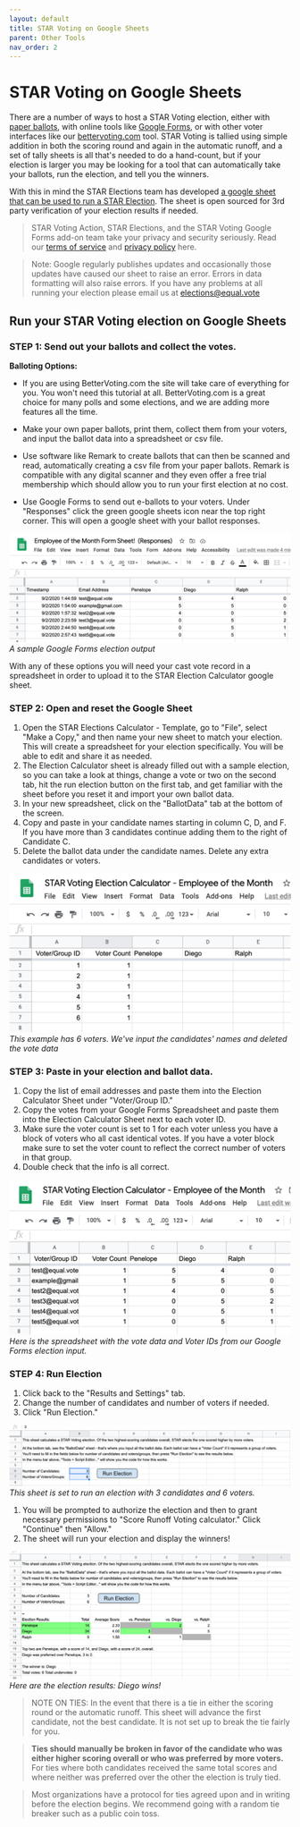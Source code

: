 ```yaml
---
layout: default
title: STAR Voting on Google Sheets
parent: Other Tools
nav_order: 2
---
```


# STAR Voting on Google Sheets

There are a number of ways to host a STAR Voting election, either with [paper ballots](https://docs.google.com/presentation/d/1va-XEsUy0VI0jCTAHrQ_f9HNKex3VK9cm7WfF6jhUYM/edit?usp=sharing), with online tools like [Google Forms](https://www.starvoting.us/google_forms_beta), or with other voter interfaces like our [bettervoting.com](bettervoting.com) tool. STAR Voting is tallied using simple addition in both the scoring round and again in the automatic runoff, and a set of tally sheets is all that's needed to do a hand-count, but if your election is larger you may be looking for a tool that can automatically take your ballots, run the election, and tell you the winners.

With this in mind the STAR Elections team has developed [a google sheet that can be used to run a STAR Election](https://docs.google.com/spreadsheets/d/12Mh6nscdahbT2lkjWxKDQRTbJGMVeKpLyXFG-eon_ss/edit?usp=sharing). The sheet is open sourced for 3rd party verification of your election results if needed.

> STAR Voting Action, STAR Elections, and the STAR Voting Google Forms add-on team take your privacy and security seriously. Read our [terms of service](https://www.starvoting.us/terms_of_service) and [privacy policy](https://www.starvoting.us/privacy_policy) here.
 

> Note: Google regularly publishes updates and occasionally those updates have caused our sheet to raise an error. Errors in data formatting will also raise errors. If you have any problems at all running your election please email us at elections@equal.vote

 

## Run your STAR Voting election on Google Sheets
 

### STEP 1: Send out your ballots and collect the votes.

**Balloting Options:**

* If you are using BetterVoting.com the site will take care of everything for you. You won't need this tutorial at all. BetterVoting.com is a great choice for many polls and some elections, and we are adding more features all the time.

* Make your own paper ballots, print them, collect them from your voters, and input the ballot data into a spreadsheet or csv file.

* Use software like Remark to create ballots that can then be scanned and read, automatically creating a csv file from your paper ballots. Remark is compatible with any digital scanner and they even offer a free trial membership which should allow you to run your first election at no cost.

* Use Google Forms to send out e-ballots to your voters. Under "Responses" click the green google sheets icon near the top right corner. This will open a google sheet with your ballot responses.

![](../images/sheets_screenshot.png)
*A sample Google Forms election output*

With any of these options you will need your cast vote record in a spreadsheet in order to upload it to the STAR Election Calculator google sheet.

### STEP 2: Open and reset the Google Sheet

1. Open the STAR Elections Calculator - Template, go to "File", select "Make a Copy," and then name your new sheet to match your election. This will create a spreadsheet for your election specifically. You will be able to edit and share it as needed.
1. The Election Calculator sheet is already filled out with a sample election, so you can take a look at things, change a vote or two on the second tab, hit the run election button on the first tab, and get familiar with the sheet before you reset it and import your own ballot data.
1. In your new spreadsheet, click on the "BallotData" tab at the bottom of the screen.
1. Copy and paste in your candidate names starting in column C, D, and F. If you have more than 3 candidates continue adding them to the right of Candidate C. 
1. Delete the ballot data under the candidate names. Delete any extra candidates or voters.

![](../images/sheets_screenshot2.png)
*This example has 6 voters. We've input the candidates' names and deleted the vote data*

### STEP 3: Paste in your election and ballot data.

1. Copy the list of email addresses and paste them into the Election Calculator Sheet under "Voter/Group ID."
1. Copy the votes from your Google Forms Spreadsheet and paste them into the Election Calculator Sheet next to each voter ID.
1. Make sure the voter count is set to 1 for each voter unless you have a block of voters who all cast identical votes. If you have a voter block make sure to set the voter count to reflect the correct number of voters in that group.
1. Double check that the info is all correct.

![](../images/sheets_screenshot3.png)
*Here is the spreadsheet with the vote data and Voter IDs from our Google Forms election input.*


### STEP 4: Run Election
1. Click back to the "Results and Settings" tab.
1. Change the number of candidates and number of voters if needed.
1. Click "Run Election."

![](../images/sheets_screenshot4.png)
*This sheet is set to run an election with 3 candidates and 6 voters.*

1. You will be prompted to authorize the election and then to grant necessary permissions to "Score Runoff Voting calculator." Click "Continue" then "Allow."
1. The sheet will run your election and display the winners!

![](../images/sheets_screenshot5.png)
*Here are the election results:  Diego wins!*

> NOTE ON TIES: In the event that there is a tie in either the scoring round or the automatic runoff. This sheet will advance the first candidate, not the best candidate. It is not set up to break the tie fairly for you.

> **Ties should manually be broken in favor of the candidate who was either higher scoring overall or who was preferred by more voters.** For ties where both candidates received the same total scores and where neither was preferred over the other the election is truly tied.

> Most organizations have a protocol for ties agreed upon and in writing before the election begins. We recommend going with a random tie breaker such as a public coin toss.
